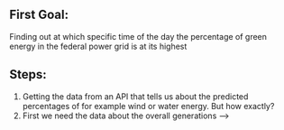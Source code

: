 ## First Goal:
Finding out at which specific time of the day the percentage of green energy in the federal power grid is at its highest

## Steps:
1. Getting the data from an API that tells us about the predicted percentages of for example wind or water energy. But how exactly?
2. First we need the data about the overall generations --> 

